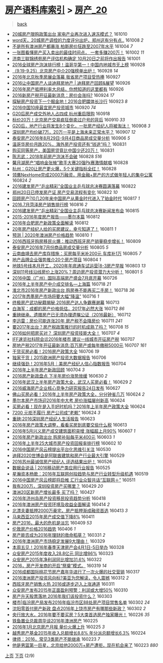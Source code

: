 [房产语料库索引](../../README.md)  > [房产_20](房产_20.md)
====
> [back](../README.md)

- [20城房产限购政策出台 家电产业再次进入速冻模式？](http://jkwz.applinzi.com/ittc/6887302561958200324.html#20%E5%9F%8E%E6%88%BF%E4%BA%A7%E9%99%90%E8%B4%AD%E6%94%BF%E7%AD%96%E5%87%BA%E5%8F%B0+%E5%AE%B6%E7%94%B5%E4%BA%A7%E4%B8%9A%E5%86%8D%E6%AC%A1%E8%BF%9B%E5%85%A5%E9%80%9F%E5%86%BB%E6%A8%A1%E5%BC%8F%EF%BC%9F) 161010  
- [word天，20城房产调控的力度评分出炉，郑州这有分有点..](http://jkwz.applinzi.com/ittc/6886667349763032069.html#word%E5%A4%A9%EF%BC%8C20%E5%9F%8E%E6%88%BF%E4%BA%A7%E8%B0%83%E6%8E%A7%E7%9A%84%E5%8A%9B%E5%BA%A6%E8%AF%84%E5%88%86%E5%87%BA%E7%82%89%EF%BC%8C%E9%83%91%E5%B7%9E%E8%BF%99%E6%9C%89%E5%88%86%E6%9C%89%E7%82%B9..) 161008 *2* 
- [不是所有澳洲房产都暴涨 柏斯房价狂跌至2007年水平](http://jkwz.applinzi.com/ittc/6885136852046054405.html#%E4%B8%8D%E6%98%AF%E6%89%80%E6%9C%89%E6%BE%B3%E6%B4%B2%E6%88%BF%E4%BA%A7%E9%83%BD%E6%9A%B4%E6%B6%A8+%E6%9F%8F%E6%96%AF%E6%88%BF%E4%BB%B7%E7%8B%82%E8%B7%8C%E8%87%B32007%E5%B9%B4%E6%B0%B4%E5%B9%B3) 161004 *7* 
- [一张图看懂房产买入卖出的最佳时间点， 一套多赚200万！](http://jkwz.applinzi.com/ittc/6884176144701588484.html#%E4%B8%80%E5%BC%A0%E5%9B%BE%E7%9C%8B%E6%87%82%E6%88%BF%E4%BA%A7%E4%B9%B0%E5%85%A5%E5%8D%96%E5%87%BA%E7%9A%84%E6%9C%80%E4%BD%B3%E6%97%B6%E9%97%B4%E7%82%B9%EF%BC%8C+%E4%B8%80%E5%A5%97%E5%A4%9A%E8%B5%9A200%E4%B8%87%EF%BC%81) 161002 *11* 
- [济南三联锦绣苑房产评估机构确定 10月20日之前将作出报告](http://jkwz.applinzi.com/ittc/6884053664389399557.html#%E6%B5%8E%E5%8D%97%E4%B8%89%E8%81%94%E9%94%A6%E7%BB%A3%E8%8B%91%E6%88%BF%E4%BA%A7%E8%AF%84%E4%BC%B0%E6%9C%BA%E6%9E%84%E7%A1%AE%E5%AE%9A+10%E6%9C%8820%E6%97%A5%E4%B9%8B%E5%89%8D%E5%B0%86%E4%BD%9C%E5%87%BA%E6%8A%A5%E5%91%8A) 161001  
- [2016全球房产泡沫排行榜！温哥华第一！中国内地城市无上榜](http://jkwz.applinzi.com/ittc/6882910373442749445.html#2016%E5%85%A8%E7%90%83%E6%88%BF%E4%BA%A7%E6%B3%A1%E6%B2%AB%E6%8E%92%E8%A1%8C%E6%A6%9C%EF%BC%81%E6%B8%A9%E5%93%A5%E5%8D%8E%E7%AC%AC%E4%B8%80%EF%BC%81%E4%B8%AD%E5%9B%BD%E5%86%85%E5%9C%B0%E5%9F%8E%E5%B8%82%E6%97%A0%E4%B8%8A%E6%A6%9C) 160928  
- [（9.19-9.25）北京房产中介20强榜单出炉！](http://jkwz.applinzi.com/ittc/6882864150790800388.html#%EF%BC%889.19-9.25%EF%BC%89%E5%8C%97%E4%BA%AC%E6%88%BF%E4%BA%A7%E4%B8%AD%E4%BB%8B20%E5%BC%BA%E6%A6%9C%E5%8D%95%E5%87%BA%E7%82%89%EF%BC%81) 160928 *14* 
- [2016年北京秋季房展会落幕 我省房产项目受热捧](http://jkwz.applinzi.com/ittc/6882489696206193668.html#2016%E5%B9%B4%E5%8C%97%E4%BA%AC%E7%A7%8B%E5%AD%A3%E6%88%BF%E5%B1%95%E4%BC%9A%E8%90%BD%E5%B9%95+%E6%88%91%E7%9C%81%E6%88%BF%E4%BA%A7%E9%A1%B9%E7%9B%AE%E5%8F%97%E7%83%AD%E6%8D%A7) 160927  
- [2016让中国房产人谈迪拜房地产 | 迪拜房产回顾&amp;展望](http://jkwz.applinzi.com/ittc/6882217133437617157.html#2016%E8%AE%A9%E4%B8%AD%E5%9B%BD%E6%88%BF%E4%BA%A7%E4%BA%BA%E8%B0%88%E8%BF%AA%E6%8B%9C%E6%88%BF%E5%9C%B0%E4%BA%A7+%7C+%E8%BF%AA%E6%8B%9C%E6%88%BF%E4%BA%A7%E5%9B%9E%E9%A1%BE%26amp%3B%E5%B1%95%E6%9C%9B) 160926  
- [2016年房产抵押利率大总结，你想知道的这里都有](http://jkwz.applinzi.com/ittc/6882202104411718661.html#2016%E5%B9%B4%E6%88%BF%E4%BA%A7%E6%8A%B5%E6%8A%BC%E5%88%A9%E7%8E%87%E5%A4%A7%E6%80%BB%E7%BB%93%EF%BC%8C%E4%BD%A0%E6%83%B3%E7%9F%A5%E9%81%93%E7%9A%84%E8%BF%99%E9%87%8C%E9%83%BD%E6%9C%89) 160926  
- [2016新房产税开征最新消息：房价会涨吗?](http://jkwz.applinzi.com/ittc/6881210078367056901.html#2016%E6%96%B0%E6%88%BF%E4%BA%A7%E7%A8%8E%E5%BC%80%E5%BE%81%E6%9C%80%E6%96%B0%E6%B6%88%E6%81%AF%EF%BC%9A%E6%88%BF%E4%BB%B7%E4%BC%9A%E6%B6%A8%E5%90%97%3F) 160924 *17* 
- [探秘房产投资下一个掘金地！2016合肥媒体长沙行](http://jkwz.applinzi.com/ittc/6881167237376902149.html#%E6%8E%A2%E7%A7%98%E6%88%BF%E4%BA%A7%E6%8A%95%E8%B5%84%E4%B8%8B%E4%B8%80%E4%B8%AA%E6%8E%98%E9%87%91%E5%9C%B0%EF%BC%812016%E5%90%88%E8%82%A5%E5%AA%92%E4%BD%93%E9%95%BF%E6%B2%99%E8%A1%8C) 160923 *8* 
- [2016中国10座最宜房产投资城市](http://jkwz.applinzi.com/ittc/6879947635506562053.html#2016%E4%B8%AD%E5%9B%BD10%E5%BA%A7%E6%9C%80%E5%AE%9C%E6%88%BF%E4%BA%A7%E6%8A%95%E8%B5%84%E5%9F%8E%E5%B8%82) 160920 *74* 
- [G20后房产成交外地人占四成 杭州重启限购](http://jkwz.applinzi.com/ittc/6879283701006992388.html#G20%E5%90%8E%E6%88%BF%E4%BA%A7%E6%88%90%E4%BA%A4%E5%A4%96%E5%9C%B0%E4%BA%BA%E5%8D%A0%E5%9B%9B%E6%88%90+%E6%9D%AD%E5%B7%9E%E9%87%8D%E5%90%AF%E9%99%90%E8%B4%AD) 160918  
- [标价20万！北京房产交易疯狂倒卖过户号的背后](http://jkwz.applinzi.com/ittc/6876167275324900357.html#%E6%A0%87%E4%BB%B720%E4%B8%87%EF%BC%81%E5%8C%97%E4%BA%AC%E6%88%BF%E4%BA%A7%E4%BA%A4%E6%98%93%E7%96%AF%E7%8B%82%E5%80%92%E5%8D%96%E8%BF%87%E6%88%B7%E5%8F%B7%E7%9A%84%E8%83%8C%E5%90%8E) 160910 *33* 
- [G20后，地产行业将发生8个变化，一批房产经纪人将被淘汰！](http://jkwz.applinzi.com/ittc/6875440582809355268.html#G20%E5%90%8E%EF%BC%8C%E5%9C%B0%E4%BA%A7%E8%A1%8C%E4%B8%9A%E5%B0%86%E5%8F%91%E7%94%9F8%E4%B8%AA%E5%8F%98%E5%8C%96%EF%BC%8C%E4%B8%80%E6%89%B9%E6%88%BF%E4%BA%A7%E7%BB%8F%E7%BA%AA%E4%BA%BA%E5%B0%86%E8%A2%AB%E6%B7%98%E6%B1%B0%EF%BC%81) 160908 *3* 
- [深圳房产均价破7万，20万一平是上海未来正常水平？](http://jkwz.applinzi.com/ittc/6875194245958337541.html#%E6%B7%B1%E5%9C%B3%E6%88%BF%E4%BA%A7%E5%9D%87%E4%BB%B7%E7%A0%B47%E4%B8%87%EF%BC%8C20%E4%B8%87%E4%B8%80%E5%B9%B3%E6%98%AF%E4%B8%8A%E6%B5%B7%E6%9C%AA%E6%9D%A5%E6%AD%A3%E5%B8%B8%E6%B0%B4%E5%B9%B3%EF%BC%9F) 160907 *12* 
- [泰安房产2016年8月29日-9月4日商品房成交量分析](http://jkwz.applinzi.com/ittc/6874685208493818884.html#%E6%B3%B0%E5%AE%89%E6%88%BF%E4%BA%A72016%E5%B9%B48%E6%9C%8829%E6%97%A5-9%E6%9C%884%E6%97%A5%E5%95%86%E5%93%81%E6%88%BF%E6%88%90%E4%BA%A4%E9%87%8F%E5%88%86%E6%9E%90) 160906 *5* 
- [温哥华房价月跌20%，海外房产投资还有“钱途”吗？](http://jkwz.applinzi.com/ittc/6872528859320288261.html#%E6%B8%A9%E5%93%A5%E5%8D%8E%E6%88%BF%E4%BB%B7%E6%9C%88%E8%B7%8C20%25%EF%BC%8C%E6%B5%B7%E5%A4%96%E6%88%BF%E4%BA%A7%E6%8A%95%E8%B5%84%E8%BF%98%E6%9C%89%E2%80%9C%E9%92%B1%E9%80%94%E2%80%9D%E5%90%97%EF%BC%9F) 160831  
- [购买同等房产，美国房贷竟比中国少还20万！](http://jkwz.applinzi.com/ittc/6872506801060316165.html#%E8%B4%AD%E4%B9%B0%E5%90%8C%E7%AD%89%E6%88%BF%E4%BA%A7%EF%BC%8C%E7%BE%8E%E5%9B%BD%E6%88%BF%E8%B4%B7%E7%AB%9F%E6%AF%94%E4%B8%AD%E5%9B%BD%E5%B0%91%E8%BF%9820%E4%B8%87%EF%BC%81) 160831  
- [陈志武：2018年前房产泡沫不会破](http://jkwz.applinzi.com/ittc/6871510956978471940.html#%E9%99%88%E5%BF%97%E6%AD%A6%EF%BC%9A2018%E5%B9%B4%E5%89%8D%E6%88%BF%E4%BA%A7%E6%B3%A1%E6%B2%AB%E4%B8%8D%E4%BC%9A%E7%A0%B4) 160828 *516* 
- [馨月湖房产“唱响金张掖”歌手大赛20强Pk赛激情献唱](http://jkwz.applinzi.com/ittc/6871480284746351621.html#%E9%A6%A8%E6%9C%88%E6%B9%96%E6%88%BF%E4%BA%A7%E2%80%9C%E5%94%B1%E5%93%8D%E9%87%91%E5%BC%A0%E6%8E%96%E2%80%9D%E6%AD%8C%E6%89%8B%E5%A4%A7%E8%B5%9B20%E5%BC%BAPk%E8%B5%9B%E6%BF%80%E6%83%85%E7%8C%AE%E5%94%B1) 160828  
- [杭州：G20让房产更火爆，5个关键指标全红！](http://jkwz.applinzi.com/ittc/6870344961618347013.html#%E6%9D%AD%E5%B7%9E%EF%BC%9AG20%E8%AE%A9%E6%88%BF%E4%BA%A7%E6%9B%B4%E7%81%AB%E7%88%86%EF%BC%8C5%E4%B8%AA%E5%85%B3%E9%94%AE%E6%8C%87%E6%A0%87%E5%85%A8%E7%BA%A2%EF%BC%81) 160828  
- [领鹰NexHome完成2000万融资，用金融+房产的方式做年轻人的集中公寓](http://jkwz.applinzi.com/ittc/6869865373586949125.html#%E9%A2%86%E9%B9%B0NexHome%E5%AE%8C%E6%88%902000%E4%B8%87%E8%9E%8D%E8%B5%84%EF%BC%8C%E7%94%A8%E9%87%91%E8%9E%8D%2B%E6%88%BF%E4%BA%A7%E7%9A%84%E6%96%B9%E5%BC%8F%E5%81%9A%E5%B9%B4%E8%BD%BB%E4%BA%BA%E7%9A%84%E9%9B%86%E4%B8%AD%E5%85%AC%E5%AF%93) 160824 *2* 
- [2016建发房产“乒出精彩”全国业主乒乓球总决赛圆满落幕](http://jkwz.applinzi.com/ittc/6869211314353865732.html#2016%E5%BB%BA%E5%8F%91%E6%88%BF%E4%BA%A7%E2%80%9C%E4%B9%92%E5%87%BA%E7%B2%BE%E5%BD%A9%E2%80%9D%E5%85%A8%E5%9B%BD%E4%B8%9A%E4%B8%BB%E4%B9%92%E4%B9%93%E7%90%83%E6%80%BB%E5%86%B3%E8%B5%9B%E5%9C%86%E6%BB%A1%E8%90%BD%E5%B9%95) 160822  
- [郑州20日已停发房产证 房产交易流程有变化](http://jkwz.applinzi.com/ittc/6869122653897622533.html#%E9%83%91%E5%B7%9E20%E6%97%A5%E5%B7%B2%E5%81%9C%E5%8F%91%E6%88%BF%E4%BA%A7%E8%AF%81+%E6%88%BF%E4%BA%A7%E4%BA%A4%E6%98%93%E6%B5%81%E7%A8%8B%E6%9C%89%E5%8F%98%E5%8C%96) 160822 *10* 
- [回顾房产|10几20年来中国房产从黄金时代进入了铂金时代](http://jkwz.applinzi.com/ittc/6867377903238644741.html#%E5%9B%9E%E9%A1%BE%E6%88%BF%E4%BA%A7%7C10%E5%87%A020%E5%B9%B4%E6%9D%A5%E4%B8%AD%E5%9B%BD%E6%88%BF%E4%BA%A7%E4%BB%8E%E9%BB%84%E9%87%91%E6%97%B6%E4%BB%A3%E8%BF%9B%E5%85%A5%E4%BA%86%E9%93%82%E9%87%91%E6%97%B6%E4%BB%A3) 160817 *1* 
- [2016.7月菏泽房产销售排行榜](http://jkwz.applinzi.com/ittc/6866921242199852036.html#2016.7%E6%9C%88%E8%8F%8F%E6%B3%BD%E6%88%BF%E4%BA%A7%E9%94%80%E5%94%AE%E6%8E%92%E8%A1%8C%E6%A6%9C) 160816 *2* 
- [2016建发房产“乒出精彩”全国业主乒乓球总决赛新闻发布会](http://jkwz.applinzi.com/ittc/6866519981579305988.html#2016%E5%BB%BA%E5%8F%91%E6%88%BF%E4%BA%A7%E2%80%9C%E4%B9%92%E5%87%BA%E7%B2%BE%E5%BD%A9%E2%80%9D%E5%85%A8%E5%9B%BD%E4%B8%9A%E4%B8%BB%E4%B9%92%E4%B9%93%E7%90%83%E6%80%BB%E5%86%B3%E8%B5%9B%E6%96%B0%E9%97%BB%E5%8F%91%E5%B8%83%E4%BC%9A) 160815  
- [2015-2016年度房产报告——墨尔本篇](http://jkwz.applinzi.com/ittc/6865498591887623172.html#2015-2016%E5%B9%B4%E5%BA%A6%E6%88%BF%E4%BA%A7%E6%8A%A5%E5%91%8A%E2%80%94%E2%80%94%E5%A2%A8%E5%B0%94%E6%9C%AC%E7%AF%87) 160812  
- [2016年合肥房产新政策全面解读](http://jkwz.applinzi.com/ittc/6865384467035849733.html#2016%E5%B9%B4%E5%90%88%E8%82%A5%E6%88%BF%E4%BA%A7%E6%96%B0%E6%94%BF%E7%AD%96%E5%85%A8%E9%9D%A2%E8%A7%A3%E8%AF%BB) 160812  
- [20年房产经纪人给的买房建议，幸亏知道了！](http://jkwz.applinzi.com/ittc/6865151803292910596.html#20%E5%B9%B4%E6%88%BF%E4%BA%A7%E7%BB%8F%E7%BA%AA%E4%BA%BA%E7%BB%99%E7%9A%84%E4%B9%B0%E6%88%BF%E5%BB%BA%E8%AE%AE%EF%BC%8C%E5%B9%B8%E4%BA%8F%E7%9F%A5%E9%81%93%E4%BA%86%EF%BC%81) 160811 *1* 
- [预测 | 2020年澳洲房产价格趋势](http://jkwz.applinzi.com/ittc/6864719787002954757.html#%E9%A2%84%E6%B5%8B+%7C+2020%E5%B9%B4%E6%BE%B3%E6%B4%B2%E6%88%BF%E4%BA%A7%E4%BB%B7%E6%A0%BC%E8%B6%8B%E5%8A%BF) 160810 *1* 
- [2016西班牙购房移民火爆：推动西班牙房产销量稳步增长！](http://jkwz.applinzi.com/ittc/6864405160402617349.html#2016%E8%A5%BF%E7%8F%AD%E7%89%99%E8%B4%AD%E6%88%BF%E7%A7%BB%E6%B0%91%E7%81%AB%E7%88%86%EF%BC%9A%E6%8E%A8%E5%8A%A8%E8%A5%BF%E7%8F%AD%E7%89%99%E6%88%BF%E4%BA%A7%E9%94%80%E9%87%8F%E7%A8%B3%E6%AD%A5%E5%A2%9E%E9%95%BF%EF%BC%81) 160809  
- [泰安房产2016年7月份商品房成交量分析](http://jkwz.applinzi.com/ittc/6862924280668619780.html#%E6%B3%B0%E5%AE%89%E6%88%BF%E4%BA%A72016%E5%B9%B47%E6%9C%88%E4%BB%BD%E5%95%86%E5%93%81%E6%88%BF%E6%88%90%E4%BA%A4%E9%87%8F%E5%88%86%E6%9E%90) 160805 *5* 
- [云南曲靖去房产库存措施：买房每平米补200元 车库补1万](http://jkwz.applinzi.com/ittc/6862799787707106309.html#%E4%BA%91%E5%8D%97%E6%9B%B2%E9%9D%96%E5%8E%BB%E6%88%BF%E4%BA%A7%E5%BA%93%E5%AD%98%E6%8E%AA%E6%96%BD%EF%BC%9A%E4%B9%B0%E6%88%BF%E6%AF%8F%E5%B9%B3%E7%B1%B3%E8%A1%A5200%E5%85%83+%E8%BD%A6%E5%BA%93%E8%A1%A51%E4%B8%87) 160805 *7* 
- [地产品牌企业强势推介20个房产项目](http://jkwz.applinzi.com/ittc/6862537859524985861.html#%E5%9C%B0%E4%BA%A7%E5%93%81%E7%89%8C%E4%BC%81%E4%B8%9A%E5%BC%BA%E5%8A%BF%E6%8E%A8%E4%BB%8B20%E4%B8%AA%E6%88%BF%E4%BA%A7%E9%A1%B9%E7%9B%AE) 160804 *1* 
- [地铁5号线本月开工，2020年年底通车试运营|8-3房产早报](http://jkwz.applinzi.com/ittc/6862052263677395972.html#%E5%9C%B0%E9%93%815%E5%8F%B7%E7%BA%BF%E6%9C%AC%E6%9C%88%E5%BC%80%E5%B7%A5%EF%BC%8C2020%E5%B9%B4%E5%B9%B4%E5%BA%95%E9%80%9A%E8%BD%A6%E8%AF%95%E8%BF%90%E8%90%A5%7C8-3%E6%88%BF%E4%BA%A7%E6%97%A9%E6%8A%A5) 160803 *13* 
- [深圳11号线沿线房价上涨20%？周边房产投资潜力大分析！](http://jkwz.applinzi.com/ittc/6861443923783975941.html#%E6%B7%B1%E5%9C%B311%E5%8F%B7%E7%BA%BF%E6%B2%BF%E7%BA%BF%E6%88%BF%E4%BB%B7%E4%B8%8A%E6%B6%A820%25%EF%BC%9F%E5%91%A8%E8%BE%B9%E6%88%BF%E4%BA%A7%E6%8A%95%E8%B5%84%E6%BD%9C%E5%8A%9B%E5%A4%A7%E5%88%86%E6%9E%90%EF%BC%81) 160801 *5* 
- [2016中国（广州）国际高端房产盛会7月底开幕](http://jkwz.applinzi.com/ittc/6859011482347635716.html#2016%E4%B8%AD%E5%9B%BD%EF%BC%88%E5%B9%BF%E5%B7%9E%EF%BC%89%E5%9B%BD%E9%99%85%E9%AB%98%E7%AB%AF%E6%88%BF%E4%BA%A7%E7%9B%9B%E4%BC%9A7%E6%9C%88%E5%BA%95%E5%BC%80%E5%B9%95) 160726  
- [2016年上半年房产中介成交排名—上海篇](http://jkwz.applinzi.com/ittc/6856298190860715012.html#2016%E5%B9%B4%E4%B8%8A%E5%8D%8A%E5%B9%B4%E6%88%BF%E4%BA%A7%E4%B8%AD%E4%BB%8B%E6%88%90%E4%BA%A4%E6%8E%92%E5%90%8D%E2%80%94%E4%B8%8A%E6%B5%B7%E7%AF%87) 160718 *21* 
- [淮北市2016年房产新政出台 购房券不能再买二手房！](http://jkwz.applinzi.com/ittc/6856113243667563524.html#%E6%B7%AE%E5%8C%97%E5%B8%822016%E5%B9%B4%E6%88%BF%E4%BA%A7%E6%96%B0%E6%94%BF%E5%87%BA%E5%8F%B0+%E8%B4%AD%E6%88%BF%E5%88%B8%E4%B8%8D%E8%83%BD%E5%86%8D%E4%B9%B0%E4%BA%8C%E6%89%8B%E6%88%BF%EF%BC%81) 160718 *36* 
- [2017年悉墨房产市场将要大幅“降温”](http://jkwz.applinzi.com/ittc/6855490704834561028.html#2017%E5%B9%B4%E6%82%89%E5%A2%A8%E6%88%BF%E4%BA%A7%E5%B8%82%E5%9C%BA%E5%B0%86%E8%A6%81%E5%A4%A7%E5%B9%85%E2%80%9C%E9%99%8D%E6%B8%A9%E2%80%9D) 160716 *1* 
- [终极房产武功秘籍揭秘 2016房产达人争霸赛谢幕](http://jkwz.applinzi.com/ittc/6854274484806353924.html#%E7%BB%88%E6%9E%81%E6%88%BF%E4%BA%A7%E6%AD%A6%E5%8A%9F%E7%A7%98%E7%B1%8D%E6%8F%AD%E7%A7%98+2016%E6%88%BF%E4%BA%A7%E8%BE%BE%E4%BA%BA%E4%BA%89%E9%9C%B8%E8%B5%9B%E8%B0%A2%E5%B9%95) 160713  
- [白海军：成都的房产价格低估，2017年必然大涨](http://jkwz.applinzi.com/ittc/6853939560555480068.html#%E7%99%BD%E6%B5%B7%E5%86%9B%EF%BC%9A%E6%88%90%E9%83%BD%E7%9A%84%E6%88%BF%E4%BA%A7%E4%BB%B7%E6%A0%BC%E4%BD%8E%E4%BC%B0%EF%BC%8C2017%E5%B9%B4%E5%BF%85%E7%84%B6%E5%A4%A7%E6%B6%A8) 160712 *86* 
- [重磅继承、遗赠房产已无须办理遗嘱公证（2016最新）](http://jkwz.applinzi.com/ittc/6853919022592295940.html#%E9%87%8D%E7%A3%85%E7%BB%A7%E6%89%BF%E3%80%81%E9%81%97%E8%B5%A0%E6%88%BF%E4%BA%A7%E5%B7%B2%E6%97%A0%E9%A1%BB%E5%8A%9E%E7%90%86%E9%81%97%E5%98%B1%E5%85%AC%E8%AF%81%EF%BC%882016%E6%9C%80%E6%96%B0%EF%BC%89) 160712  
- [李迅雷：房价可能连涨20年 房产税不会降房价](http://jkwz.applinzi.com/ittc/6853522089243575301.html#%E6%9D%8E%E8%BF%85%E9%9B%B7%EF%BC%9A%E6%88%BF%E4%BB%B7%E5%8F%AF%E8%83%BD%E8%BF%9E%E6%B6%A820%E5%B9%B4+%E6%88%BF%E4%BA%A7%E7%A8%8E%E4%B8%8D%E4%BC%9A%E9%99%8D%E6%88%BF%E4%BB%B7) 160711 *241* 
- [要2017年出台？房产税政策推行的时机成熟了吗？](http://jkwz.applinzi.com/ittc/6852553475824813061.html#%E8%A6%812017%E5%B9%B4%E5%87%BA%E5%8F%B0%EF%BC%9F%E6%88%BF%E4%BA%A7%E7%A8%8E%E6%94%BF%E7%AD%96%E6%8E%A8%E8%A1%8C%E7%9A%84%E6%97%B6%E6%9C%BA%E6%88%90%E7%86%9F%E4%BA%86%E5%90%97%EF%BC%9F) 160708 *15* 
- [2016如何把房买对？ 深圳房产投资技能大全！](http://jkwz.applinzi.com/ittc/6852172722918130692.html#2016%E5%A6%82%E4%BD%95%E6%8A%8A%E6%88%BF%E4%B9%B0%E5%AF%B9%EF%BC%9F+%E6%B7%B1%E5%9C%B3%E6%88%BF%E4%BA%A7%E6%8A%95%E8%B5%84%E6%8A%80%E8%83%BD%E5%A4%A7%E5%85%A8%EF%BC%81) 160707 *4* 
- [IFF速览社科院会诊2016年楼市 建议一线城市开征房产税](http://jkwz.applinzi.com/ittc/6852172619474011141.html#IFF%E9%80%9F%E8%A7%88%E7%A4%BE%E7%A7%91%E9%99%A2%E4%BC%9A%E8%AF%8A2016%E5%B9%B4%E6%A5%BC%E5%B8%82+%E5%BB%BA%E8%AE%AE%E4%B8%80%E7%BA%BF%E5%9F%8E%E5%B8%82%E5%BC%80%E5%BE%81%E6%88%BF%E4%BA%A7%E7%A8%8E) 160707  
- [房地产税2017年开征最新消息:百万房产或每年缴税5000元](http://jkwz.applinzi.com/ittc/6852067066328384516.html#%E6%88%BF%E5%9C%B0%E4%BA%A7%E7%A8%8E2017%E5%B9%B4%E5%BC%80%E5%BE%81%E6%9C%80%E6%96%B0%E6%B6%88%E6%81%AF%3A%E7%99%BE%E4%B8%87%E6%88%BF%E4%BA%A7%E6%88%96%E6%AF%8F%E5%B9%B4%E7%BC%B4%E7%A8%8E5000%E5%85%83) 160707 *161* 
- [干货买房必看！2016房产政策大全](http://jkwz.applinzi.com/ittc/6851859026891244548.html#%E5%B9%B2%E8%B4%A7%E4%B9%B0%E6%88%BF%E5%BF%85%E7%9C%8B%EF%BC%812016%E6%88%BF%E4%BA%A7%E6%94%BF%E7%AD%96%E5%A4%A7%E5%85%A8) 160706 *19* 
- [独家干货丨2015欧洲房产投资大数据报告](http://jkwz.applinzi.com/ittc/6848091087541109764.html#%E7%8B%AC%E5%AE%B6%E5%B9%B2%E8%B4%A7%E4%B8%A82015%E6%AC%A7%E6%B4%B2%E6%88%BF%E4%BA%A7%E6%8A%95%E8%B5%84%E5%A4%A7%E6%95%B0%E6%8D%AE%E6%8A%A5%E5%91%8A) 160706  
- [继续强劲！2016年5月｜美房产经纪人信心指数报告](http://jkwz.applinzi.com/ittc/6851043534941193220.html#%E7%BB%A7%E7%BB%AD%E5%BC%BA%E5%8A%B2%EF%BC%812016%E5%B9%B45%E6%9C%88%EF%BD%9C%E7%BE%8E%E6%88%BF%E4%BA%A7%E7%BB%8F%E7%BA%AA%E4%BA%BA%E4%BF%A1%E5%BF%83%E6%8C%87%E6%95%B0%E6%8A%A5%E5%91%8A) 160704  
- [2016年上半年房产新政回顾](http://jkwz.applinzi.com/ittc/6850938857260057605.html#2016%E5%B9%B4%E4%B8%8A%E5%8D%8A%E5%B9%B4%E6%88%BF%E4%BA%A7%E6%96%B0%E6%94%BF%E5%9B%9E%E9%A1%BE) 160704 *3* 
- [2016房产新政盘点 下半年房价涨势放缓](http://jkwz.applinzi.com/ittc/6849545568929711109.html#2016%E6%88%BF%E4%BA%A7%E6%96%B0%E6%94%BF%E7%9B%98%E7%82%B9+%E4%B8%8B%E5%8D%8A%E5%B9%B4%E6%88%BF%E4%BB%B7%E6%B6%A8%E5%8A%BF%E6%94%BE%E7%BC%93) 160630 *2* 
- [2016年武汉上半年房产政策大全，武汉人买房必看！](http://jkwz.applinzi.com/ittc/6849239337740534789.html#2016%E5%B9%B4%E6%AD%A6%E6%B1%89%E4%B8%8A%E5%8D%8A%E5%B9%B4%E6%88%BF%E4%BA%A7%E6%94%BF%E7%AD%96%E5%A4%A7%E5%85%A8%EF%BC%8C%E6%AD%A6%E6%B1%89%E4%BA%BA%E4%B9%B0%E6%88%BF%E5%BF%85%E7%9C%8B%EF%BC%81) 160629 *2* 
- [2016威海房产企业核心竞争力研究报告24日发布](http://jkwz.applinzi.com/ittc/6848315925719417861.html#2016%E5%A8%81%E6%B5%B7%E6%88%BF%E4%BA%A7%E4%BC%81%E4%B8%9A%E6%A0%B8%E5%BF%83%E7%AB%9E%E4%BA%89%E5%8A%9B%E7%A0%94%E7%A9%B6%E6%8A%A5%E5%91%8A24%E6%97%A5%E5%8F%91%E5%B8%83) 160627  
- [佛山买房必看！2016年上半年房产政策大全，分分钟省几万](http://jkwz.applinzi.com/ittc/6847360282212697092.html#%E4%BD%9B%E5%B1%B1%E4%B9%B0%E6%88%BF%E5%BF%85%E7%9C%8B%EF%BC%812016%E5%B9%B4%E4%B8%8A%E5%8D%8A%E5%B9%B4%E6%88%BF%E4%BA%A7%E6%94%BF%E7%AD%96%E5%A4%A7%E5%85%A8%EF%BC%8C%E5%88%86%E5%88%86%E9%92%9F%E7%9C%81%E5%87%A0%E4%B8%87) 160624 *2* 
- [墨尔本房产市场迎2016年中大考 房价涨幅屡创新高](http://jkwz.applinzi.com/ittc/6847308545850344453.html#%E5%A2%A8%E5%B0%94%E6%9C%AC%E6%88%BF%E4%BA%A7%E5%B8%82%E5%9C%BA%E8%BF%8E2016%E5%B9%B4%E4%B8%AD%E5%A4%A7%E8%80%83+%E6%88%BF%E4%BB%B7%E6%B6%A8%E5%B9%85%E5%B1%A1%E5%88%9B%E6%96%B0%E9%AB%98) 160624  
- [买房必看！现在是入手好时机吗？2016年上半年房产政策大全](http://jkwz.applinzi.com/ittc/6847270088335688709.html#%E4%B9%B0%E6%88%BF%E5%BF%85%E7%9C%8B%EF%BC%81%E7%8E%B0%E5%9C%A8%E6%98%AF%E5%85%A5%E6%89%8B%E5%A5%BD%E6%97%B6%E6%9C%BA%E5%90%97%EF%BC%9F2016%E5%B9%B4%E4%B8%8A%E5%8D%8A%E5%B9%B4%E6%88%BF%E4%BA%A7%E6%94%BF%E7%AD%96%E5%A4%A7%E5%85%A8) 160624  
- [7200 元拒不履行 房产公司成“老赖”](http://jkwz.applinzi.com/ittc/6847165088741721092.html#7200+%E5%85%83%E6%8B%92%E4%B8%8D%E5%B1%A5%E8%A1%8C+%E6%88%BF%E4%BA%A7%E5%85%AC%E5%8F%B8%E6%88%90%E2%80%9C%E8%80%81%E8%B5%96%E2%80%9D) 160624 *3* 
- [重磅:2016深圳房产经纪人生活报告](http://jkwz.applinzi.com/ittc/6846965762698511365.html#%E9%87%8D%E7%A3%85%3A2016%E6%B7%B1%E5%9C%B3%E6%88%BF%E4%BA%A7%E7%BB%8F%E7%BA%AA%E4%BA%BA%E7%94%9F%E6%B4%BB%E6%8A%A5%E5%91%8A) 160623  
- [2016年房产政策大调整，看看买房到底要交些什么税](http://jkwz.applinzi.com/ittc/6843153630500488197.html#2016%E5%B9%B4%E6%88%BF%E4%BA%A7%E6%94%BF%E7%AD%96%E5%A4%A7%E8%B0%83%E6%95%B4%EF%BC%8C%E7%9C%8B%E7%9C%8B%E4%B9%B0%E6%88%BF%E5%88%B0%E5%BA%95%E8%A6%81%E4%BA%A4%E4%BA%9B%E4%BB%80%E4%B9%88%E7%A8%8E) 160613  
- [2016年5月兴义房产成交建筑面积突增 涨幅超上月90%](http://jkwz.applinzi.com/ittc/6841018580426310660.html#2016%E5%B9%B45%E6%9C%88%E5%85%B4%E4%B9%89%E6%88%BF%E4%BA%A7%E6%88%90%E4%BA%A4%E5%BB%BA%E7%AD%91%E9%9D%A2%E7%A7%AF%E7%AA%81%E5%A2%9E+%E6%B6%A8%E5%B9%85%E8%B6%85%E4%B8%8A%E6%9C%8890%25) 160607 *1* 
- [2016年房产新政出台 购房补贴每平米400元](http://jkwz.applinzi.com/ittc/6839388111465088004.html#2016%E5%B9%B4%E6%88%BF%E4%BA%A7%E6%96%B0%E6%94%BF%E5%87%BA%E5%8F%B0+%E8%B4%AD%E6%88%BF%E8%A1%A5%E8%B4%B4%E6%AF%8F%E5%B9%B3%E7%B1%B3400%E5%85%83) 160603 *1* 
- [2016年上半年25大城市房产投资回报率排行榜](http://jkwz.applinzi.com/ittc/6839150664634336261.html#2016%E5%B9%B4%E4%B8%8A%E5%8D%8A%E5%B9%B425%E5%A4%A7%E5%9F%8E%E5%B8%82%E6%88%BF%E4%BA%A7%E6%8A%95%E8%B5%84%E5%9B%9E%E6%8A%A5%E7%8E%87%E6%8E%92%E8%A1%8C%E6%A6%9C) 160602 *10* 
- [2016中国房产风云榜提出平台化思维引关注](http://jkwz.applinzi.com/ittc/6837979850069246980.html#2016%E4%B8%AD%E5%9B%BD%E6%88%BF%E4%BA%A7%E9%A3%8E%E4%BA%91%E6%A6%9C%E6%8F%90%E5%87%BA%E5%B9%B3%E5%8F%B0%E5%8C%96%E6%80%9D%E7%BB%B4%E5%BC%95%E5%85%B3%E6%B3%A8) 160530  
- [迪拜2020世博会是阿联酋建筑和房产行业最大引擎](http://jkwz.applinzi.com/ittc/6837695160036885509.html#%E8%BF%AA%E6%8B%9C2020%E4%B8%96%E5%8D%9A%E4%BC%9A%E6%98%AF%E9%98%BF%E8%81%94%E9%85%8B%E5%BB%BA%E7%AD%91%E5%92%8C%E6%88%BF%E4%BA%A7%E8%A1%8C%E4%B8%9A%E6%9C%80%E5%A4%A7%E5%BC%95%E6%93%8E) 160529  
- [2016苏州最诚信房产经纪人 评选结果出炉！](http://jkwz.applinzi.com/ittc/6836445364957479940.html#2016%E8%8B%8F%E5%B7%9E%E6%9C%80%E8%AF%9A%E4%BF%A1%E6%88%BF%E4%BA%A7%E7%BB%8F%E7%BA%AA%E4%BA%BA+%E8%AF%84%E9%80%89%E7%BB%93%E6%9E%9C%E5%87%BA%E7%82%89%EF%BC%81) 160526  
- [数据会说话 | 2016移动房产类应用行业报告](http://jkwz.applinzi.com/ittc/6836110529672004613.html#%E6%95%B0%E6%8D%AE%E4%BC%9A%E8%AF%B4%E8%AF%9D+%7C+2016%E7%A7%BB%E5%8A%A8%E6%88%BF%E4%BA%A7%E7%B1%BB%E5%BA%94%E7%94%A8%E8%A1%8C%E4%B8%9A%E6%8A%A5%E5%91%8A) 160525  
- [星瀚资本杨歌：2016年互联网创投趋势与房产行业转型升级机遇](http://jkwz.applinzi.com/ittc/6833918512137241604.html#%E6%98%9F%E7%80%9A%E8%B5%84%E6%9C%AC%E6%9D%A8%E6%AD%8C%EF%BC%9A2016%E5%B9%B4%E4%BA%92%E8%81%94%E7%BD%91%E5%88%9B%E6%8A%95%E8%B6%8B%E5%8A%BF%E4%B8%8E%E6%88%BF%E4%BA%A7%E8%A1%8C%E4%B8%9A%E8%BD%AC%E5%9E%8B%E5%8D%87%E7%BA%A7%E6%9C%BA%E9%81%87) 160519  
- [2016中国房产风云榜即将启帷 汇行业众智共话“互联网＋”](http://jkwz.applinzi.com/ittc/6831029279504483333.html#2016%E4%B8%AD%E5%9B%BD%E6%88%BF%E4%BA%A7%E9%A3%8E%E4%BA%91%E6%A6%9C%E5%8D%B3%E5%B0%86%E5%90%AF%E5%B8%B7+%E6%B1%87%E8%A1%8C%E4%B8%9A%E4%BC%97%E6%99%BA%E5%85%B1%E8%AF%9D%E2%80%9C%E4%BA%92%E8%81%94%E7%BD%91%EF%BC%8B%E2%80%9D) 160511  
- [我有200万，深圳投资房产买哪里？](http://jkwz.applinzi.com/ittc/6826555845034640388.html#%E6%88%91%E6%9C%89200%E4%B8%87%EF%BC%8C%E6%B7%B1%E5%9C%B3%E6%8A%95%E8%B5%84%E6%88%BF%E4%BA%A7%E4%B9%B0%E5%93%AA%E9%87%8C%EF%BC%9F) 160429 *20* 
- [澳洲20区新房产增长最多 买了吗？](http://jkwz.applinzi.com/ittc/6825802189955924997.html#%E6%BE%B3%E6%B4%B220%E5%8C%BA%E6%96%B0%E6%88%BF%E4%BA%A7%E5%A2%9E%E9%95%BF%E6%9C%80%E5%A4%9A+%E4%B9%B0%E4%BA%86%E5%90%97%EF%BC%9F) 160427  
- [2016年济州岛房产投资移民投资趋势分析](http://jkwz.applinzi.com/ittc/6822366670785872900.html#2016%E5%B9%B4%E6%B5%8E%E5%B7%9E%E5%B2%9B%E6%88%BF%E4%BA%A7%E6%8A%95%E8%B5%84%E7%A7%BB%E6%B0%91%E6%8A%95%E8%B5%84%E8%B6%8B%E5%8A%BF%E5%88%86%E6%9E%90) 160418  
- [2016年澳洲房产投资环境及收益全面解读](http://jkwz.applinzi.com/ittc/6820950558013654020.html#2016%E5%B9%B4%E6%BE%B3%E6%B4%B2%E6%88%BF%E4%BA%A7%E6%8A%95%E8%B5%84%E7%8E%AF%E5%A2%83%E5%8F%8A%E6%94%B6%E7%9B%8A%E5%85%A8%E9%9D%A2%E8%A7%A3%E8%AF%BB) 160414 *2* 
- [北漂夫妻抵押2000万豪宅，房产抵押渐成融资首选](http://jkwz.applinzi.com/ittc/6820618344675673093.html#%E5%8C%97%E6%BC%82%E5%A4%AB%E5%A6%BB%E6%8A%B5%E6%8A%BC2000%E4%B8%87%E8%B1%AA%E5%AE%85%EF%BC%8C%E6%88%BF%E4%BA%A7%E6%8A%B5%E6%8A%BC%E6%B8%90%E6%88%90%E8%9E%8D%E8%B5%84%E9%A6%96%E9%80%89) 160413 *3* 
- [马来西亚2015年房产成交值下降8%](http://jkwz.applinzi.com/ittc/6819775244365464580.html#%E9%A9%AC%E6%9D%A5%E8%A5%BF%E4%BA%9A2015%E5%B9%B4%E6%88%BF%E4%BA%A7%E6%88%90%E4%BA%A4%E5%80%BC%E4%B8%8B%E9%99%8D8%25) 160411  
- [房产2016，最大的危机是淡忘](http://jkwz.applinzi.com/ittc/6819230963938624516.html#%E6%88%BF%E4%BA%A72016%EF%BC%8C%E6%9C%80%E5%A4%A7%E7%9A%84%E5%8D%B1%E6%9C%BA%E6%98%AF%E6%B7%A1%E5%BF%98) 160409 *53* 
- [伦敦房产价格2016趋势](http://jkwz.applinzi.com/ittc/6817928553777611781.html#%E4%BC%A6%E6%95%A6%E6%88%BF%E4%BA%A7%E4%BB%B7%E6%A0%BC2016%E8%B6%8B%E5%8A%BF) 160406 *1* 
- [房产能否成为2016年理财的救命稻草？](http://jkwz.applinzi.com/ittc/6815715678803723269.html#%E6%88%BF%E4%BA%A7%E8%83%BD%E5%90%A6%E6%88%90%E4%B8%BA2016%E5%B9%B4%E7%90%86%E8%B4%A2%E7%9A%84%E6%95%91%E5%91%BD%E7%A8%BB%E8%8D%89%EF%BC%9F) 160331 *2* 
- [2016年澳洲房产市场稳定发展9大理由！](http://jkwz.applinzi.com/ittc/6815020912277455876.html#2016%E5%B9%B4%E6%BE%B3%E6%B4%B2%E6%88%BF%E4%BA%A7%E5%B8%82%E5%9C%BA%E7%A8%B3%E5%AE%9A%E5%8F%91%E5%B1%959%E5%A4%A7%E7%90%86%E7%94%B1%EF%BC%81) 160329  
- [本周五见！2016年春季天津房产会4月1日-5日举办](http://jkwz.applinzi.com/ittc/6814653915635123205.html#%E6%9C%AC%E5%91%A8%E4%BA%94%E8%A7%81%EF%BC%812016%E5%B9%B4%E6%98%A5%E5%AD%A3%E5%A4%A9%E6%B4%A5%E6%88%BF%E4%BA%A7%E4%BC%9A4%E6%9C%881%E6%97%A5-5%E6%97%A5%E4%B8%BE%E5%8A%9E) 160328  
- [众安房产2015年度收入28.8亿元 同比增86%](http://jkwz.applinzi.com/ittc/6812570838599468036.html#%E4%BC%97%E5%AE%89%E6%88%BF%E4%BA%A72015%E5%B9%B4%E5%BA%A6%E6%94%B6%E5%85%A528.8%E4%BA%BF%E5%85%83+%E5%90%8C%E6%AF%94%E5%A2%9E86%25) 160323  
- [众安房产2015年净利润同比增加31.6%](http://jkwz.applinzi.com/ittc/6812525502849876997.html#%E4%BC%97%E5%AE%89%E6%88%BF%E4%BA%A72015%E5%B9%B4%E5%87%80%E5%88%A9%E6%B6%A6%E5%90%8C%E6%AF%94%E5%A2%9E%E5%8A%A031.6%25) 160322  
- [2016，房产开发商的开启“祭奠”模式。](http://jkwz.applinzi.com/ittc/6811426849166984196.html#2016%EF%BC%8C%E6%88%BF%E4%BA%A7%E5%BC%80%E5%8F%91%E5%95%86%E7%9A%84%E5%BC%80%E5%90%AF%E2%80%9C%E7%A5%AD%E5%A5%A0%E2%80%9D%E6%A8%A1%E5%BC%8F%E3%80%82) 160319 *14* 
- [2016成都国际桃花节房产嘉年华进行了一次火爆的社交营销](http://jkwz.applinzi.com/ittc/6810594793939796996.html#2016%E6%88%90%E9%83%BD%E5%9B%BD%E9%99%85%E6%A1%83%E8%8A%B1%E8%8A%82%E6%88%BF%E4%BA%A7%E5%98%89%E5%B9%B4%E5%8D%8E%E8%BF%9B%E8%A1%8C%E4%BA%86%E4%B8%80%E6%AC%A1%E7%81%AB%E7%88%86%E7%9A%84%E7%A4%BE%E4%BA%A4%E8%90%A5%E9%94%80) 160317  
- [2016澳洲房产投资风向标?美亚为您解读，令人震撼](http://jkwz.applinzi.com/ittc/6808663097384371205.html#2016%E6%BE%B3%E6%B4%B2%E6%88%BF%E4%BA%A7%E6%8A%95%E8%B5%84%E9%A3%8E%E5%90%91%E6%A0%87%3F%E7%BE%8E%E4%BA%9A%E4%B8%BA%E6%82%A8%E8%A7%A3%E8%AF%BB%EF%BC%8C%E4%BB%A4%E4%BA%BA%E9%9C%87%E6%92%BC) 160312 *2* 
- [西班牙房产销售火热 2016或逐步迈入上涨通道](http://jkwz.applinzi.com/ittc/6808374610500256773.html#%E8%A5%BF%E7%8F%AD%E7%89%99%E6%88%BF%E4%BA%A7%E9%94%80%E5%94%AE%E7%81%AB%E7%83%AD+2016%E6%88%96%E9%80%90%E6%AD%A5%E8%BF%88%E5%85%A5%E4%B8%8A%E6%B6%A8%E9%80%9A%E9%81%93) 160311  
- [众安房产发布2015年正面盈利预警：利润或大增50%](http://jkwz.applinzi.com/ittc/6807844845682951173.html#%E4%BC%97%E5%AE%89%E6%88%BF%E4%BA%A7%E5%8F%91%E5%B8%832015%E5%B9%B4%E6%AD%A3%E9%9D%A2%E7%9B%88%E5%88%A9%E9%A2%84%E8%AD%A6%EF%BC%9A%E5%88%A9%E6%B6%A6%E6%88%96%E5%A4%A7%E5%A2%9E50%25) 160310  
- [房产升天股票落地 2016年我们该投资什么？](http://jkwz.applinzi.com/ittc/6804637206715040773.html#%E6%88%BF%E4%BA%A7%E5%8D%87%E5%A4%A9%E8%82%A1%E7%A5%A8%E8%90%BD%E5%9C%B0+2016%E5%B9%B4%E6%88%91%E4%BB%AC%E8%AF%A5%E6%8A%95%E8%B5%84%E4%BB%80%E4%B9%88%EF%BC%9F) 160303  
- [楼市|临汾房产局发布2016年临汾市区88处房产项目禁售名单](http://jkwz.applinzi.com/ittc/6805103801904137220.html#%E6%A5%BC%E5%B8%82%7C%E4%B8%B4%E6%B1%BE%E6%88%BF%E4%BA%A7%E5%B1%80%E5%8F%91%E5%B8%832016%E5%B9%B4%E4%B8%B4%E6%B1%BE%E5%B8%82%E5%8C%BA88%E5%A4%84%E6%88%BF%E4%BA%A7%E9%A1%B9%E7%9B%AE%E7%A6%81%E5%94%AE%E5%90%8D%E5%8D%95) 160302 *24* 
- [沈阳零首付房产新政  盘点2016年上饶市房产有哪那些新政？](http://jkwz.applinzi.com/ittc/6804927218908136452.html#%E6%B2%88%E9%98%B3%E9%9B%B6%E9%A6%96%E4%BB%98%E6%88%BF%E4%BA%A7%E6%96%B0%E6%94%BF++%E7%9B%98%E7%82%B92016%E5%B9%B4%E4%B8%8A%E9%A5%B6%E5%B8%82%E6%88%BF%E4%BA%A7%E6%9C%89%E5%93%AA%E9%82%A3%E4%BA%9B%E6%96%B0%E6%94%BF%EF%BC%9F) 160302 *2* 
- [央行放大水，2016年要不要买房？5大类首选房产独家曝光！](http://jkwz.applinzi.com/ittc/6803076450370454532.html#%E5%A4%AE%E8%A1%8C%E6%94%BE%E5%A4%A7%E6%B0%B4%EF%BC%8C2016%E5%B9%B4%E8%A6%81%E4%B8%8D%E8%A6%81%E4%B9%B0%E6%88%BF%EF%BC%9F5%E5%A4%A7%E7%B1%BB%E9%A6%96%E9%80%89%E6%88%BF%E4%BA%A7%E7%8B%AC%E5%AE%B6%E6%9B%9D%E5%85%89%EF%BC%81) 160226 *35* 
- [铁鱼置业总裁周华谈2016年澳洲房产](http://jkwz.applinzi.com/ittc/6802809579796694020.html#%E9%93%81%E9%B1%BC%E7%BD%AE%E4%B8%9A%E6%80%BB%E8%A3%81%E5%91%A8%E5%8D%8E%E8%B0%882016%E5%B9%B4%E6%BE%B3%E6%B4%B2%E6%88%BF%E4%BA%A7) 160225  
- [2016年1月北京房产月报 量价火爆上升](http://jkwz.applinzi.com/ittc/6802742146020967429.html#2016%E5%B9%B41%E6%9C%88%E5%8C%97%E4%BA%AC%E6%88%BF%E4%BA%A7%E6%9C%88%E6%8A%A5+%E9%87%8F%E4%BB%B7%E7%81%AB%E7%88%86%E4%B8%8A%E5%8D%87) 160225 *3* 
- [越秀房产基金2015年收入总额增长8.8% 年分派总额增长6.3%](http://jkwz.applinzi.com/ittc/6802409865792193540.html#%E8%B6%8A%E7%A7%80%E6%88%BF%E4%BA%A7%E5%9F%BA%E9%87%912015%E5%B9%B4%E6%94%B6%E5%85%A5%E6%80%BB%E9%A2%9D%E5%A2%9E%E9%95%BF8.8%25+%E5%B9%B4%E5%88%86%E6%B4%BE%E6%80%BB%E9%A2%9D%E5%A2%9E%E9%95%BF6.3%25) 160224  
- [律师：2016，常见3类房产不能继承](http://jkwz.applinzi.com/ittc/6801971016288961541.html#%E5%BE%8B%E5%B8%88%EF%BC%9A2016%EF%BC%8C%E5%B8%B8%E8%A7%813%E7%B1%BB%E6%88%BF%E4%BA%A7%E4%B8%8D%E8%83%BD%E7%BB%A7%E6%89%BF) 160223 *7* 
- [他是男篮第一巨星，北京给他2000万+房产遭拒，现在机会来了](http://jkwz.applinzi.com/ittc/6801924426782213125.html#%E4%BB%96%E6%98%AF%E7%94%B7%E7%AF%AE%E7%AC%AC%E4%B8%80%E5%B7%A8%E6%98%9F%EF%BC%8C%E5%8C%97%E4%BA%AC%E7%BB%99%E4%BB%962000%E4%B8%87%2B%E6%88%BF%E4%BA%A7%E9%81%AD%E6%8B%92%EF%BC%8C%E7%8E%B0%E5%9C%A8%E6%9C%BA%E4%BC%9A%E6%9D%A5%E4%BA%86) 160223 *880* 


 [上页](房产_203.md) [下页](房产_201.md)          (2/9)